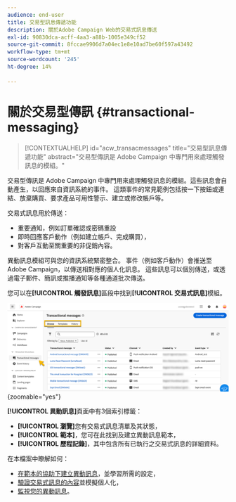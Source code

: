 ```yaml
---
audience: end-user
title: 交易型訊息傳遞功能
description: 關於Adobe Campaign Web的交易式訊息傳送
exl-id: 90830dca-acff-4aa3-a88b-1005e349cf52
source-git-commit: 8fccae9906d7a04ec1e8e10ad7be60f597a43492
workflow-type: tm+mt
source-wordcount: '245'
ht-degree: 14%

---
```


# 關於交易型傳訊 {#transactional-messaging}

>[!CONTEXTUALHELP]
>id="acw_transacmessages"
>title="交易型訊息傳遞功能"
>abstract="交易型傳訊是 Adobe Campaign 中專門用來處理觸發訊息的模組。"

<!-- >>[!CONTEXTUALHELP]
>id="acw_transacmessages_exclusionlogs"
>title="Transactional messaging exclusion logs"
>abstract="Transactional messaging exclusion logs" -->

交易型傳訊是 Adobe Campaign 中專門用來處理觸發訊息的模組。這些訊息會自動產生，以回應來自資訊系統的事件。 這類事件的常見範例包括按一下按鈕或連結、放棄購買、要求產品可用性警示、建立或修改帳戶等。

交易式訊息用於傳送：

* 重要通知，例如訂單確認或密碼重設
* 即時回應客戶動作（例如建立帳戶、完成購買），
* 對客戶互動至關重要的非促銷內容。

異動訊息模組可與您的資訊系統緊密整合。 事件（例如客戶動作）會推送至Adobe Campaign，以傳送相對應的個人化訊息。 這些訊息可以個別傳送，或透過電子郵件、簡訊或推播通知等各種通道批次傳送。

您可以在&#x200B;**[!UICONTROL 觸發訊息]**&#x200B;區段中找到&#x200B;**[!UICONTROL 交易式訊息]**&#x200B;模組。

![](assets/transactional.png){zoomable="yes"}

**[!UICONTROL 異動訊息]**&#x200B;頁面中有3個索引標籤：

* **[!UICONTROL 瀏覽]**&#x200B;您有交易式訊息清單及其狀態，
* **[!UICONTROL 範本]**，您可在此找到及建立異動訊息範本，
* **[!UICONTROL 歷程記錄]**，其中包含所有已執行之交易式訊息的詳細資料。

在本檔案中瞭解如何：

* [在範本的協助下建立異動訊息](create-transactional.md)，並學習所需的設定，
* [驗證交易式訊息的內容](validate-transactional.md)並模擬個人化，
* [監視您的異動訊息](monitor-transactional.md)。
